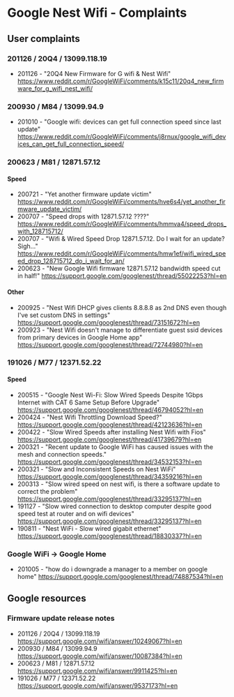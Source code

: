 # Google Nest Wifi - Complaints
## User complaints
### 201126 / 20Q4 / 13099.118.19
* 201126 - "20Q4 New Firmware for G wifi & Nest Wifi"
  https://www.reddit.com/r/GoogleWiFi/comments/k15c11/20q4_new_firmware_for_g_wifi_nest_wifi/

### 200930 / M84 / 13099.94.9
* 201010 - "Google wifi: devices can get full connection speed since last update"
  https://www.reddit.com/r/GoogleWiFi/comments/j8rnux/google_wifi_devices_can_get_full_connection_speed/

### 200623 / M81 / 12871.57.12
#### Speed
* 200721 - "Yet another firmware update victim"
  https://www.reddit.com/r/GoogleWiFi/comments/hve6s4/yet_another_firmware_update_victim/
* 200707 - "Speed drops with 12871.57.12 ????"
  https://www.reddit.com/r/GoogleWiFi/comments/hmmva4/speed_drops_with_128715712/
* 200707 - "Wifi & Wired Speed Drop 12871.57.12. Do I wait for an update? Sigh..."
  https://www.reddit.com/r/GoogleWiFi/comments/hmw1ef/wifi_wired_speed_drop_128715712_do_i_wait_for_an/
* 200623 - "New Google Wifi firmware 12871.57.12 bandwidth speed cut in half!"
  https://support.google.com/googlenest/thread/55022253?hl=en
#### Other
* 200925 - "Nest Wifi DHCP gives clients 8.8.8.8 as 2nd DNS even though I've set custom DNS in settings"
  https://support.google.com/googlenest/thread/73151672?hl=en
* 200923 - "Nest Wifi doesn't manage to differentiate guest ssid devices from primary devices in Google Home app"
  https://support.google.com/googlenest/thread/72744980?hl=en

### 191026 / M77 / 12371.52.22
#### Speed
* 200515 - "Google Nest Wi-Fi: Slow Wired Speeds Despite 1Gbps Internet with CAT 6 Same Setup Before Upgrade"
  https://support.google.com/googlenest/thread/46794052?hl=en
* 200424 - "Nest Wifi Throttling Download Speed?"
  https://support.google.com/googlenest/thread/42123636?hl=en
* 200422 - "Slow Wired Speeds after installing Nest Wifi with Fios"
  https://support.google.com/googlenest/thread/41739679?hl=en
* 200321 - "Recent update to Google WiFi has caused issues with the mesh and connection speeds."
  https://support.google.com/googlenest/thread/34532153?hl=en
* 200321 - "Slow and Inconsistent Speeds on Nest WiFi"
  https://support.google.com/googlenest/thread/34359216?hl=en
* 200313 - "Slow wired speed on nest wifi, is there a software update to correct the problem"
  https://support.google.com/googlenest/thread/33295137?hl=en
* 191127 - "Slow wired connection to desktop computer despite good speed test at router and on wifi devices"
  https://support.google.com/googlenest/thread/33295137?hl=en
* 190811 - "Nest WiFi - Slow wired gigabit ethernet"
  https://support.google.com/googlenest/thread/18830337?hl=en

### Google WiFi -> Google Home
* 201005 - "how do i downgrade a manager to a member on google home"
  https://support.google.com/googlenest/thread/74887534?hl=en


## Google resources
### Firmware update release notes
* 201126 / 20Q4 / 13099.118.19  
https://support.google.com/wifi/answer/10249067?hl=en
* 200930 / M84 / 13099.94.9  
https://support.google.com/wifi/answer/10087384?hl=en
* 200623 / M81 / 12871.57.12  
https://support.google.com/wifi/answer/9911425?hl=en
* 191026 / M77 / 12371.52.22  
https://support.google.com/wifi/answer/9537173?hl=en
